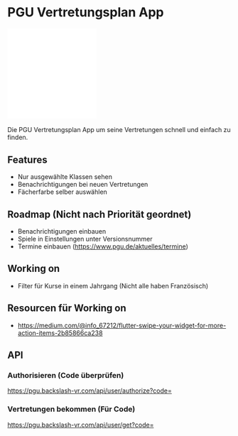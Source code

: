 # PGU Vertretungsplan App

<img src="./assets/pgu.svg" width="200">

Die PGU Vertretungsplan App um seine Vertretungen schnell und einfach zu finden.

## Features

- Nur ausgewählte Klassen sehen
- Benachrichtigungen bei neuen Vertretungen
- Fächerfarbe selber auswählen

## Roadmap (Nicht nach Priorität geordnet)
- Benachrichtigungen einbauen
- Spiele in Einstellungen unter Versionsnummer
- Termine einbauen (https://www.pgu.de/aktuelles/termine)

## Working on
- Filter für Kurse in einem Jahrgang (Nicht alle haben Französisch)

## Resourcen für Working on
- https://medium.com/@info_67212/flutter-swipe-your-widget-for-more-action-items-2b85866ca238

## API
### Authorisieren (Code überprüfen)
https://pgu.backslash-vr.com/api/user/authorize?code=

### Vertretungen bekommen (Für Code)
https://pgu.backslash-vr.com/api/user/get?code=

